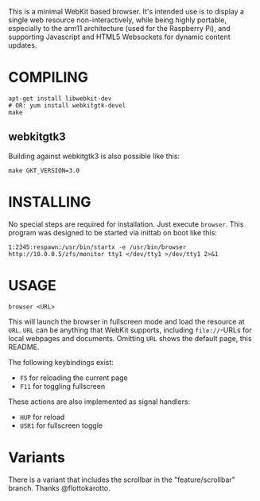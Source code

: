 This is a minimal WebKit based browser.
It's intended use is to display a single web resource non-interactively,
while being highly portable, especially to the arm11 architecture (used for the Raspberry Pi), and supporting Javascript and HTML5 Websockets for dynamic content updates.

# COMPILING
    apt-get install libwebkit-dev
    # OR: yum install webkitgtk-devel
    make

## webkitgtk3
Building against webkitgtk3 is also possible like this:

    make GKT_VERSION=3.0

# INSTALLING
No special steps are required for installation. Just execute `browser`.
This program was designed to be started via inittab on boot like this:

    1:2345:respawn:/usr/bin/startx -e /usr/bin/browser http://10.0.0.5/zfs/monitor tty1 </dev/tty1 >/dev/tty1 2>&1

# USAGE
    browser <URL>

This will launch the browser in fullscreen mode and load the resource at `URL`.
`URL` can be anything that WebKit supports, including `file://`-URLs for local webpages and documents.
Omitting `URL` shows the default page, this README.

The following keybindings exist:
  - `F5` for reloading the current page
  - `F11` for toggling fullscreen

These actions are also implemented as signal handlers:
  - `HUP` for reload
  - `USR1` for fullscreen toggle

# Variants

There is a variant that includes the scrollbar in the "feature/scrollbar" branch. Thanks @flottokarotto.
